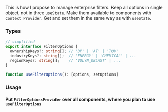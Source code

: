 This is how I propose to manage enterprise filters.
Keep all options in single object, not in three `useState`.
Make them available to components with `Context Provider`.
Get and set them in the same way as with `useState`.

### Types
```ts
// simplified
export interface FilterOptions {
  ownershipKeys?: string[]; // 'DP' | 'AT' | 'TOV'
  industryKeys?: string[];  // 'ENERGY' | 'CHEMICAL' | ...
  regionKeys?: string[];    // 'VOLYN_OBLAST' | ...
}

function useFilterOptions(): [options, setOptions]
```

### Usage
#### Put `FilterOptionsProvider` over all components, where you plan to use `useFilterOptions`
```tsx

```
